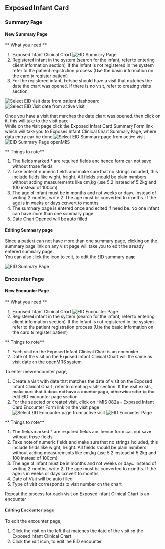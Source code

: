## Exposed Infant Card
### Summary Page
#### New Summary Page
** What you need **  
1. Exposed Infant Clinical Chart
![EID Summary Page](images/eid_summary_page.jpg)
2. Registered infant in the system (search for the infant, refer to entering client information section). If the Infant is not registered in the system refer to the patient registration process (Use the basic information on the card to register patient)
3. For the registered infant, he/she should have a visit that matches the date the chart was opened. If there is no visit, refer to creating visits section

![Select EID visit date from patient dashboard](images/eid_select_visit_page.png)
![Select EID Visit date from active visit](images/eid_select_visit_page_active_visit.png)

Once you have a visit that matches the date chart was opened, then click on it, this will take to the visit page  
While on the visit page click the Exposed Infant Card Summary Form link which will take you to Exposed Infant Clinical Chart Summary Page, where data entry can be done
![Select EID Summary page from active visit](images/visit_page_select_eid_summary.png)
![EID Summary Page openMRS](images/eid_summary_page_openmrs.png)

** Things to note**
1. The fields marked * are required fields and hence form can not save without those fields
2. Take note of numeric fields and make sure that no strings included, this include fields like wight, height. All fields should be plain numbers without adding measurements like cm,kg (use 5.2 instead of 5.2kg and 100 instead of 100cm)
3. The age of infant must be in months and not weeks or days. Instead of writing 2 months, write 2. The age must be converted to months. If the age is in weeks or days convert to months.
4. The summary page is entered once and edited if need be. No one infant can have more than one summary page.
5. Date Chart Opened will be auto filled

#### Editing Summary page
Since a patient can not have more than one summary page, clicking on the summary page link on any visit page will take you to edit the already entered summary page.  
You can also click the icon to edit, to edit the EID summary page  

![EID Summary Page](images/eid_summary_page_openmrs_edit.png)
### Encounter Page
#### New Encounter Page
** What you need **  
1. Exposed Infant Clinical Chart
![EID Encounter Page](images/eid_encounter_page.jpg)
2. Registered infant in the system (search for the infant, refer to entering client information section). If the Infant is not registered in the system refer to the patient registration process (Use the basic information on the card to register patient)  

** Things to note**  
1. Each visit on the Exposed Infant Clinical Chart is an encounter
2. Date of the visit on the Exposed Infant Clinical Chart will the same as visit date on the openMRS system

To enter mew encounter page,  
1. Create a visit with date that matches the date of visit on the Exposed Infant Clinical Chart, refer to creating visits section. If the visit exists, make sure that it does not have a counter page, otherwise refer to the edit EID encounter page section
2. For the selected or created visit, click on HMIS 082a - Exposed Infant Card Encounter Form link on the visit page  
![Select EID Encounter page from active visit](images/visit_page_select_eid_encounter.png)
![EID Encounter Page](images/eid_encounter_page_openmrs.png)


** Things to note**
1. The fields marked * are required fields and hence form can not save without those fields
2. Take note of numeric fields and make sure that no strings included, this include fields like wight, height. All fields should be plain numbers without adding measurements like cm,kg (use 5.2 instead of 5.2kg and 100 instead of 100cm)
3. The age of infant must be in months and not weeks or days. Instead of writing 2 months, write 2. The age must be converted to months. If the age is in weeks or days convert to months.
4. Date of Visit will be auto filled  
5. Type of visit corresponds to visit number on the chart

Repeat the process for each visit on Exposed Infant Clinical Chart is an encounter

#### Editing Encounter page
To edit the encounter page,
1. Click the visit on the left that matches the date of the visit on the  Exposed Infant Clinical Chart
2. Click the edit icon, to edit the EID encounter
